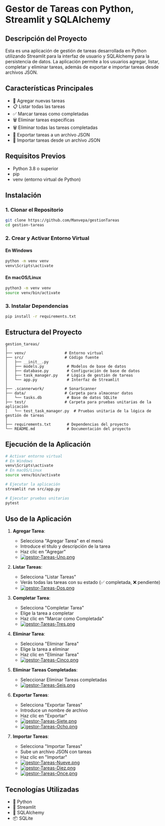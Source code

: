 # Gestor de Tareas con Python, Streamlit y SQLAlchemy

## Descripción del Proyecto

Esta es una aplicación de gestión de tareas desarrollada en Python utilizando Streamlit para la interfaz de usuario y SQLAlchemy para la persistencia de datos. La aplicación permite a los usuarios agregar, listar, completar y eliminar tareas, además de exportar e importar tareas desde archivos JSON.

## Características Principales

- 📝 Agregar nuevas tareas
- 📋 Listar todas las tareas
- ✅ Marcar tareas como completadas
- 🗑️ Eliminar tareas específicas
- 🗑️ Eliminar todas las tareas completadas
- 💾 Exportar tareas a un archivo JSON
- 📂 Importar tareas desde un archivo JSON

## Requisitos Previos

- Python 3.8 o superior
- pip
- venv (entorno virtual de Python)

## Instalación

### 1. Clonar el Repositorio

```bash
git clone https://github.com/Manvepa/gestionTareas
cd gestion-tareas
```

### 2. Crear y Activar Entorno Virtual

#### En Windows
```bash
python -m venv venv
venv\Scripts\activate
```

#### En macOS/Linux
```bash
python3 -m venv venv
source venv/bin/activate
```

### 3. Instalar Dependencias

```bash
pip install -r requirements.txt
```

## Estructura del Proyecto

```
gestion_tareas/
│
├── venv/                 # Entorno virtual
├── src/                  # Código fuente
│   ├── __init__.py
│   ├── models.py          # Modelos de base de datos
│   ├── database.py        # Configuración de base de datos
│   ├── task_manager.py    # Lógica de gestión de tareas
│   └── app.py             # Interfaz de Streamlit
│
├── .scannerwork/         # SonarScanner
├── data/                 # Carpeta para almacenar datos
│   └── tasks.db           # Base de datos SQLite
├── test/                 # Carpeta para pruebas unitarias de la aplicación
│   └── test_task_manager.py  # Pruebas unitaria de la lógica de gestión de tareas
│
├── requirements.txt       # Dependencias del proyecto
└── README.md              # Documentación del proyecto
```

## Ejecución de la Aplicación

```bash
# Activar entorno virtual
# En Windows
venv\Scripts\activate
# En macOS/Linux
source venv/bin/activate

# Ejecutar la aplicación
streamlit run src/app.py

# Ejecutar pruebas unitarias
pytest
```

## Uso de la Aplicación

1. **Agregar Tarea**: 
   - Selecciona "Agregar Tarea" en el menú
   - Introduce el título y descripción de la tarea
   - Haz clic en "Agregar"
   - [![gestor-Tareas-Uno.png](https://i.postimg.cc/LsRCr4t2/gestor-Tareas-Uno.png)](https://postimg.cc/87KmvSX0)

2. **Listar Tareas**:
   - Selecciona "Listar Tareas"
   - Verás todas las tareas con su estado (✅ completada, ❌ pendiente)
   - [![gestor-Tareas-Dos.png](https://i.postimg.cc/NfDk58mq/gestor-Tareas-Dos.png)](https://postimg.cc/Yh4WPWdb)

3. **Completar Tarea**:
   - Selecciona "Completar Tarea"
   - Elige la tarea a completar
   - Haz clic en "Marcar como Completada"
   - [![gestor-Tareas-Tres.png](https://i.postimg.cc/ZRLCVHTJ/gestor-Tareas-Tres.png)](https://postimg.cc/qhzJ78hF)

4. **Eliminar Tarea**:
   - Selecciona "Eliminar Tarea"
   - Elige la tarea a eliminar
   - Haz clic en "Eliminar Tarea"
   - [![gestor-Tareas-Cinco.png](https://i.postimg.cc/65xBynw0/gestor-Tareas-Cinco.png)](https://postimg.cc/rzjBHdD0)
  
5. **Eliminar Tareas Completadas**:
   - Seleccionar Eliminar Tareas completadas
   - [![gestor-Tareas-Seis.png](https://i.postimg.cc/wBrpHs0D/gestor-Tareas-Seis.png)](https://postimg.cc/hJVw1hFG)

7. **Exportar Tareas**:
   - Selecciona "Exportar Tareas"
   - Introduce un nombre de archivo
   - Haz clic en "Exportar"
   - [![gestor-Tareas-Siete.png](https://i.postimg.cc/kgZMcZKQ/gestor-Tareas-Siete.png)](https://postimg.cc/sMYRfTnx)
   - [![gestor-Tareas-Ocho.png](https://i.postimg.cc/26X3s6Bt/gestor-Tareas-Ocho.png)](https://postimg.cc/TLgRmT0j)

8. **Importar Tareas**:
   - Selecciona "Importar Tareas"
   - Sube un archivo JSON con tareas
   - Haz clic en "Importar"
   - [![gestor-Tareas-Nueve.png](https://i.postimg.cc/6pdzL77t/gestor-Tareas-Nueve.png)](https://postimg.cc/87zhTzB0)
   - [![gestor-Tareas-Diez.png](https://i.postimg.cc/V63DWXFs/gestor-Tareas-Diez.png)](https://postimg.cc/zbFCJbM4)
   - [![gestor-Tareas-Once.png](https://i.postimg.cc/wTpm5tgq/gestor-Tareas-Once.png)](https://postimg.cc/kDTGqg2z)

## Tecnologías Utilizadas

- 🐍 Python
- 🌊 Streamlit
- 💾 SQLAlchemy
- 📦 SQLite
